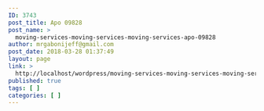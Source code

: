```yaml
---
ID: 3743
post_title: Apo 09828
post_name: >
  moving-services-moving-services-moving-services-apo-09828
author: mrgabonijeff@gmail.com
post_date: 2018-03-28 01:37:49
layout: page
link: >
  http://localhost/wordpress/moving-services-moving-services-moving-services-apo-09828/
published: true
tags: [ ]
categories: [ ]
---
```

